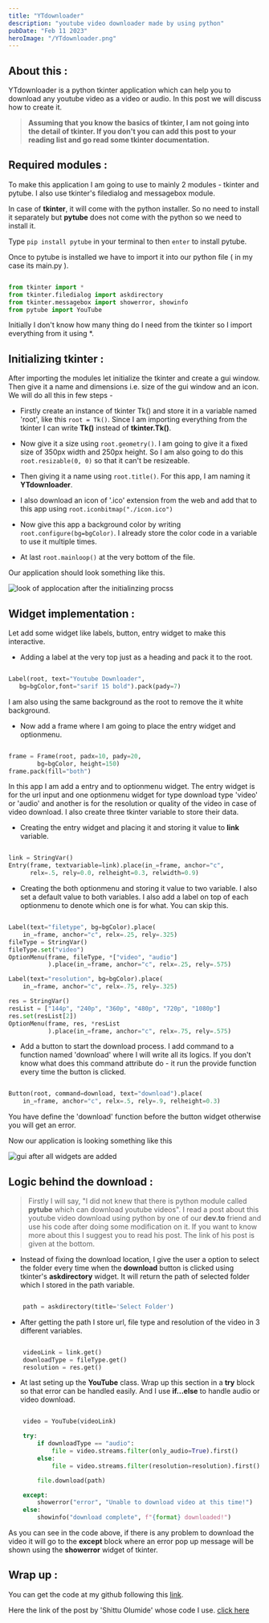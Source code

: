 ```yaml
---
title: "YTdownloader"
description: "youtube video downloader made by using python"
pubDate: "Feb 11 2023"
heroImage: "/YTdownloader.png"
---
```


## About this :

YTdownloader is a python tkinter application which can help you to download any youtube video as a video or audio. In this post we will discuss how to create it.

> **Assuming that you know the basics of tkinter, I am not going into the detail of tkinter. If you don't you can add this post to your reading list and go read some tkinter documentation.**

## Required modules :

To make this application I am going to use to mainly 2 modules - tkinter and pytube. I also use tkinter's filedialog and messagebox module.

In case of **tkinter**, it will come with the python installer. So no need to install it separately but **pytube** does not come with the python so we need to install it.

Type `pip install pytube` in your terminal to then `enter` to install pytube.

Once to pytube is installed we have to import it into our python file ( in my case its main.py ).

```python

from tkinter import *
from tkinter.filedialog import askdirectory
from tkinter.messagebox import showerror, showinfo
from pytube import YouTube


```

Initially I don't know how many thing do I need from the tkinter so I import everything from it using \*.

## Initializing tkinter :

After importing the modules let initialize the tkinter and create a gui window. Then give it a name and dimensions i.e. size of the gui window and an icon. We will do all this in few steps -

- Firstly create an instance of tkinter Tk() and store it in a variable named 'root', like this `root = Tk()`. Since I am importing everything from the tkinter I can write **Tk()** instead of **tkinter.Tk()**.

- Now give it a size using `root.geometry()`. I am going to give it a fixed size of 350px width and 250px height. So I am also going to do this `root.resizable(0, 0)` so that it can't be resizeable.

- Then giving it a name using `root.title()`. For this app, I am naming it **YTdownloader**.

- I also download an icon of '.ico' extension from the web and add that to this app using `root.iconbitmap("./icon.ico")`

- Now give this app a background color by writing `root.configure(bg=bgColor)`. I already store the color code in a variable to use it multiple times.

- At last `root.mainloop()` at the very bottom of the file.

Our application should look something like this.

![look of applocation after the initialinzing procss](https://dev-to-uploads.s3.amazonaws.com/uploads/articles/d64toocvre4gynlyjk16.png)

## Widget implementation :

Let add some widget like labels, button, entry widget to make this interactive.

- Adding a label at the very top just as a heading and pack it to the root.

```py

Label(root, text="Youtube Downloader",
   bg=bgColor,font="sarif 15 bold").pack(pady=7)


```

I am also using the same background as the root to remove the it white background.

- Now add a frame where I am going to place the entry widget and optionmenu.

```python

frame = Frame(root, padx=10, pady=20,
        bg=bgColor, height=150)
frame.pack(fill="both")


```

In this app I am add a entry and to optionmenu widget. The entry widget is for the url input and one optionmenu widget for type download type 'video' or 'audio' and another is for the resolution or quality of the video in case of video download. I also create three tkinter variable to store their data.

- Creating the entry widget and placing it and storing it value to **link** variable.

```python

link = StringVar()
Entry(frame, textvariable=link).place(in_=frame, anchor="c",
      relx=.5, rely=0.0, relheight=0.3, relwidth=0.9)


```

- Creating the both optionmenu and storing it value to two variable. I also set a default value to both variables. I also add a label on top of each optionmenu to denote which one is for what. You can skip this.

```python

Label(text="filetype", bg=bgColor).place(
    in_=frame, anchor="c", relx=.25, rely=.325)
fileType = StringVar()
fileType.set("video")
OptionMenu(frame, fileType, *["video", "audio"]
           ).place(in_=frame, anchor="c", relx=.25, rely=.575)

Label(text="resolution", bg=bgColor).place(
    in_=frame, anchor="c", relx=.75, rely=.325)

res = StringVar()
resList = ["144p", "240p", "360p", "480p", "720p", "1080p"]
res.set(resList[2])
OptionMenu(frame, res, *resList
           ).place(in_=frame, anchor="c", relx=.75, rely=.575)


```

- Add a button to start the download process. I add command to a function named 'download' where I will write all its logics. If you don't know what does this command attribute do - it run the provide function every time the button is clicked.

```python

Button(root, command=download, text="download").place(
    in_=frame, anchor="c", relx=.5, rely=.9, relheight=0.3)


```

You have define the 'download' function before the button widget otherwise you will get an error.

Now our application is looking something like this

![gui after all widgets are added](https://dev-to-uploads.s3.amazonaws.com/uploads/articles/1k54uutksw00wcj46oph.png)

## Logic behind the download :

> Firstly I will say, "I did not knew that there is python module called **pytube** which can download youtube videos". I read a post about this youtube video download using python by one of our **dev.to** friend and use his code after doing some modification on it. If you want to know more about this I suggest you to read his post. The link of his post is given at the bottom.

- Instead of fixing the download location, I give the user a option to select the folder every time when the **download** button is clicked using tkinter's **askdirectory** widget. It will return the path of selected folder which I stored in the path variable.

```python

    path = askdirectory(title='Select Folder')


```

- After getting the path I store url, file type and resolution of the video in 3 different variables.

```python

    videoLink = link.get()
    downloadType = fileType.get()
    resolution = res.get()


```

- At last seting up the **YouTube** class. Wrap up this section in a **try** block so that error can be handled easily. And I use **if...else** to handle audio or video download.

```python

    video = YouTube(videoLink)

    try:
        if downloadType == "audio":
            file = video.streams.filter(only_audio=True).first()
        else:
            file = video.streams.filter(resolution=resolution).first()

        file.download(path)

    except:
        showerror("error", "Unable to download video at this time!")
    else:
        showinfo("download complete", f"{format} downloaded!")


```

As you can see in the code above, if there is any problem to download the video it will go to the **except** block where an error pop up message will be shown using the **showerror** widget of tkinter.

## Wrap up :

You can get the code at my github following this [link](https://github.com/dshaw0004/youtube-video-downloader).

Here the link of the post by 'Shittu Olumide' whose code I use.
[click here](https://dev.to/shittu_olumide_/how-to-download-youtube-music-and-videos-with-python-37k5)
